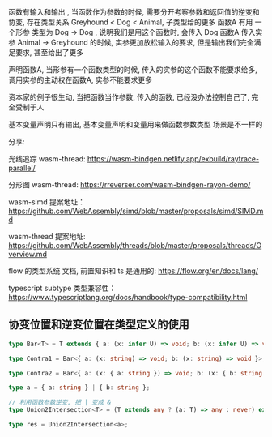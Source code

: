 函数有输入和输出 , 当函数作为参数的时候, 需要分开考察参数和返回值的逆变和协变,
存在类型关系 Greyhound < Dog < Animal, 子类型给的更多
函数A 有用 一个形参 类型为 Dog → Dog , 说明我们是用这个函数时, 会传入 Dog
函数A 传入实参 Animal → Greyhound 的时候, 实参更加放松输入的要求, 但是输出我们完全满足要求, 甚至给出了更多

声明函数A, 当形参有一个函数类型的时候, 传入的实参的这个函数不能要求给多, 调用实参的主动权在函数A, 实参不能要求更多

资本家的例子很生动, 当把函数当作参数, 传入的函数, 已经没办法控制自己了, 完全受制于人

基本变量声明只有输出, 基本变量声明和变量用来做函数参数类型 场景是不一样的

分享:

光线追踪 wasm-thread: <https://wasm-bindgen.netlify.app/exbuild/raytrace-parallel/>

分形图 wasm-thread: <https://rreverser.com/wasm-bindgen-rayon-demo/>

wasm-simd 提案地址： <https://github.com/WebAssembly/simd/blob/master/proposals/simd/SIMD.md>

wasm-thread 提案地址: <https://github.com/WebAssembly/threads/blob/master/proposals/threads/Overview.md>

flow 的类型系统 文档, 前置知识和 ts 是通用的: <https://flow.org/en/docs/lang/>

typescript subtype 类型兼容性： <https://www.typescriptlang.org/docs/handbook/type-compatibility.html>

## 协变位置和逆变位置在类型定义的使用

```ts
type Bar<T> = T extends { a: (x: infer U) => void; b: (x: infer U) => void } ? U : never;

type Contra1 = Bar<{ a: (x: string) => void; b: (x: string) => void }>;

type Contra2 = Bar<{ a: (x: { a: string }) => void; b: (x: { b: string }) => void }>;

type a = { a: string } | { b: string };

// 利用函数参数逆变, 把 | 变成 &
type Union2Intersection<T> = (T extends any ? (a: T) => any : never) extends (b: infer U) => any ? U : never;

type res = Union2Intersection<a>;
```

